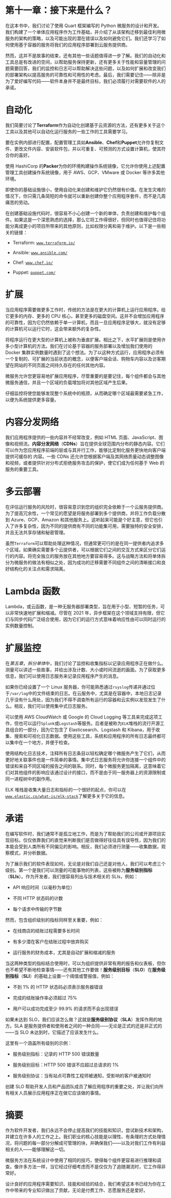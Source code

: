 

# 第十一章：接下来是什么？

在这本书中，我们讨论了使用 Quart 框架编写的 Python 微服务的设计和开发。我们构建了一个单体应用程序作为工作基础，并介绍了从该架构迁移到最佳利用微服务的架构的策略，以及可能出现的潜在错误以及如何避免它们。我们还学习了如何使用基于容器的服务将我们的应用程序部署到云服务提供商。

然而，这并不是故事的结束，还有其他一些话题值得进一步了解。我们的自动化和工具总是有改进的空间，以帮助服务保持更新，还有更多关于性能和容量管理的问题需要回答，我们的监控和日志可以帮助解决这些问题，以及如何扩展和改变我们的部署架构以提高服务的可靠性和可用性的考虑。最后，我们需要记住——除非是为了爱好编写代码——软件本身并不是最终目标，我们必须履行对需要软件的人的承诺。

# 自动化

我们简要讨论了**Terraform**作为自动化创建基于云资源的方法，还有更多关于这个工具以及其他可以自动化运行服务的一些工作的工具需要学习。

要在实例内部进行配置，配置管理工具如**Ansible**、**Chef**和**Puppet**允许你复制文件、更改文件内容、安装软件包，并以可重复、可预测的方式设置计算机，使其符合你的喜好。

使用 HashiCorp 的**Packer**为你的环境构建操作系统镜像，它允许你使用上述配置管理工具创建操作系统镜像，用于 AWS、GCP、VMware 或 Docker 等许多其他环境。

即使你的基础设施很小，使用自动化来创建和维护它仍然很有价值。在发生灾难的情况下，你只需几条简短的命令就可以重新创建你整个应用程序套件，而不是几周痛苦的劳动。

在创建基础设施代码时，很容易不小心创建一个新的单体，负责创建和维护每个组件。如果这是一个深思熟虑的选择，那么它将工作得很好，但同时也值得记住将功能分离成更小的项目所带来的其他原则，比如权限分离和易于维护。以下是一些相关的链接：

+   Terraform: [`www.terraform.io/`](https://www.terraform.io/)

+   Ansible: [`www.ansible.com/`](https://www.ansible.com/)

+   Chef: [`www.chef.io/`](https://www.chef.io/)

+   Puppet: [`puppet.com/`](https://puppet.com/)

# 扩展

当应用程序需要做更多工作时，传统的方法是在更大的计算机上运行应用程序。给它更多的内存、更多的 CPU 核心，甚至更多的磁盘空间。这并不会增加应用程序的可靠性，因为它仍然依赖于单一计算机，而且一旦应用程序足够大，就没有足够的计算机可以运行它时，这会带来额外的复杂性。

将程序运行在更大型的计算机上被称为垂直扩展。相比之下，水平扩展则是使用许多小型计算机的方法。我们在讨论基于容器的服务部署以及增加我们使用的 Docker 集群实例数量时遇到了这个想法。为了以这种方式运行，应用程序必须有一个复制的、可扩展的当前状态的概念，以便客户端会话、购物车内容以及访客期望在网站的不同页面之间持久存在的任何其他内容。

微服务允许您更容易地扩展应用程序，尽管重要的是要记住，每个组件都会与其他微服务通信，并且一个区域的负载增加将对其他区域产生后果。

仔细监控将使您能够发现整个系统中的瓶颈，从而确定哪个区域最需要紧急工作，以便为系统提供更多容量。

# 内容分发网络

我们应用程序提供的一些内容并不经常改变，例如 HTML 页面、JavaScript、图像和视频流。**内容分发网络**（**CDNs**）旨在提供全球范围内分布的静态内容。它们可以作为您应用程序前端的层或与其并行工作，能够比定制化服务更快地向客户端提供可缓存的 内容。一些 CDNs 还允许您根据客户端及其网络质量动态调整图像和视频，或者提供针对分布式拒绝服务攻击的保护，使它们成为任何基于 Web 的服务的重要工具。

# 多云部署

在评估运行服务的风险时，很容易意识到您的组织完全依赖于一个云服务提供商。为了提高冗余性，一个常见的愿望是将服务部署到多个提供商，并将工作负载分散到 Azure、GCP、Amazon 和其他服务上。这听起来可能是个好主意，但它也引入了许多复杂性，因为不同的提供商有不同的功能集可用，需要独特的安全安排，并且无法共享存储和秘密管理。

虽然`Terraform`可以帮助处理这种情况，但通常更可行的是在同一提供者内追求多个区域，如果确实需要多个云提供者，可以根据它们之间的交互方式来区分它们运行的内容。将完全独立的服务放在其他地方要容易得多。这与战略方法和将单体拆分为微服务的做法有相似之处，因为成功的迁移需要不同组件之间的清晰接口和良好结构化的关注点和需求隔离。

# Lambda 函数

Lambda，或云函数，是一种无服务器部署类型，旨在用于小型、短暂的任务，可以非常快速地扩展和缩减。尽管在 2021 年，异步框架在这个领域支持有限，但它们与同步代码广泛结合使用，因为它们的运行方式意味着响应性由可以同时运行的实例数量控制。

# 扩展监控

在*第五章*，*拆分单体*中，我们讨论了监控和收集指标以记录应用程序正在做什么。测量可以讲述一些故事，并给出涉及计数、大小或时间流逝的画面。为了获取更多信息，我们可以使用日志服务来记录应用程序产生的消息。

如果你已经设置了一个 Linux 服务器，你可能熟悉通过`rsyslog`传递并通过位于`/var/log`中的文件结束的日志。在云服务中，尤其是在容器中，本地日志记录几乎没有什么用处，因为我们不得不调查所有运行的容器和云实例以发现发生了什么。相反，我们可以使用集中式日志服务。

可以使用 AWS CloudWatch 或 Google 的 Cloud Logging 等工具来完成这项工作，但也可以运行`Splunk`或`Logstash`等服务。后者是被称为`ELK`堆栈的流行开源工具组合的一部分，因为它包含了 Elasticsearch、Logstash 和 Kibana，用于收集、搜索和可视化日志数据。使用这些工具，系统和应用程序的所有日志最终都可以集中在一个地方，并便于检查。

使用结构化日志技术，注释所有日志条目以轻松确定哪个微服务产生了它们，从而更好地关联事件也是一件简单的事情。集中式日志服务将允许你连接一个组件中的错误和来自不同区域的报告之间的联系。同时，每个微服务更加隔离，这意味着它们对其他组件的影响应该通过设计的接口，而不是由于同一服务器上的资源限制或同一进程树中的副作用。

ELK 堆栈是收集大量日志和指标的一个很好的起点，你可以在[`www.elastic.co/what-is/elk-stack`](https://www.elastic.co/what-is/elk-stack)了解更多关于它的信息。

# 承诺

在编写软件时，我们通常不是孤立地工作，而是为了帮助我们的公司或开源项目实现目标。仅仅依靠我们的直觉来判断我们是否做得好往往具有误导性，因为我们的本能会受到人类所有不同偏见的影响。相反，我们必须进行测量——收集数据，观察模式，并分析数据。

为了展示我们的软件表现如何，无论是对我们自己还是对他人，我们可以考虑三个级别。第一个是我们可以测量的可能事物的列表，这些被称为**服务级别指标**（**SLIs**）。作为开发者，我们很容易列出与技术相关的 SLIs，例如：

+   API 响应时间（以毫秒为单位）

+   不同 HTTP 状态码的计数

+   每个请求中传输的字节数

然而，包含组织级别的指标同样至关重要，例如：

+   在线商店的结账过程需要多长时间

+   有多少潜在客户在结账过程中放弃购买

+   运行服务的财务成本，尤其是自动扩展和缩减的服务

当这两种类型的指标结合使用时，可以为组织提供非常有用的报告和仪表板，但你也不希望不断地检查事情——还有其他工作要做！**服务级别目标**（**SLO**）在**服务级别指标**（**SLI**）的基础上设置一个阈值或警报值，例如：

+   不到 1% 的 HTTP 状态码必须表示服务器错误

+   完成的结账操作率必须超过 75%

+   用户可以成功完成至少 99.9% 的请求而不会出现错误

如果未达到 SLO，我们应该怎么做？这就是**服务级别协议**（**SLA**）发挥作用的地方。SLA 是服务提供者和使用者之间的一种合同——无论是正式的还是非正式的——当 SLO 未达到时，它描述了应该发生什么。

这里有一个涵盖所有级别的示例：

+   服务级别指标：记录的 HTTP 500 错误数量

+   服务级别目标：HTTP 500 错误不应超过总请求的 1%

+   服务级别协议：当有站点可靠性工程师被通知，受影响的客户被通知时

创建 SLO 帮助开发人员和产品团队成员了解应用程序的重要之处，并让我们向所有相关人员展示应用程序正在做它应该做的事情。

# 摘要

作为软件开发者，我们永远不会停止提高我们的技能和知识，尝试新技术和架构，并建立在许多人的工作之上。我们职业的核心技能是以理性、有条理的方式处理情况，将问题的每一部分分解成可管理的块，并确保我们——以及对我们工作有利益相关的人——能够理解这一切。

微服务方法在系统设计中使用了相同的技巧，使得每个组件更容易进行推理和调查。像许多方法一样，当它经过仔细考虑而不是仅仅为了追随潮流时，它工作得非常好。

设计良好的应用程序需要知识、技能和经验的结合，我们希望这本书已经为你在工作中带来的专业知识做出了贡献，无论是付费工作、志愿服务还是爱好。

